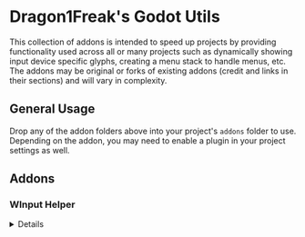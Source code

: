 # Dragon1Freak's Godot Utils
This collection of addons is intended to speed up projects by providing functionality used across all or many projects such as dynamically showing input device specific glyphs, creating a menu stack to handle menus, etc.
The addons may be original or forks of existing addons (credit and links in their sections) and will vary in complexity.  

## General Usage
Drop any of the addon folders above into your project's `addons` folder to use.  Depending on the addon, you may need to enable a plugin in your project settings as well.  

## Addons

### WInput Helper
<details>
  <summary>Details</summary>
  This is a fork of Nathan Hoad's [Input Helper](https://github.com/nathanhoad/godot_input_helper) addon.  All this does is add a simple utility for dynamically showing input glyphs.  

  It adds a parent class, three different nodes, and a GlyphConfig resource.
  - DynamicGlyph
    - Parent class for the dynamic glyph nodes, can be extended for custom functionality.  Can automatically or manually check for device changes and will set the glyph according to whats available in the provided GlyphConfig resource.
  - DynamicSprite2DGlyph
    - Sprite2D that will set its texture based on the current device and passed GlyphConfig
  - DynamicSprite3DGlyph
    - Sprite3D that will set its texture based on the current device and passed GlyphConfig
  - DynamicTextureRectGlyph
    - TextureRect that will set its texture based on the current device and passed GlyphConfig
  - GlyphConfig
    - Resource that stores the device glyphs.  Allows for easy reuse between dynamic glyph nodes.
  
 </details>
